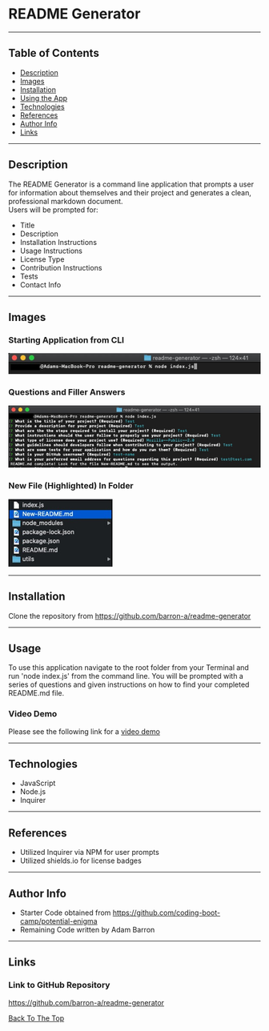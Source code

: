 
# README Generator

---

## Table of Contents

- [Description](#description)
- [Images](#images)
- [Installation](#installation)
- [Using the App](#usage)
- [Technologies](#technologies)
- [References](#references)
- [Author Info](#author-info)
- [Links](#links)

---

## Description
The README Generator is a command line application that prompts a user for information about themselves and their project and generates a clean, professional markdown document.</br>
Users will be prompted for:</br>

* Title
* Description
* Installation Instructions
* Usage Instructions
* License Type
* Contribution Instructions
* Tests
* Contact Info

---

## Images

### Starting Application from CLI
![Command to Start Application](/assets/images/command_to_start.jpg)

### Questions and Filler Answers
![All Questions Completed](/assets/images/questions_and_answers.jpg)

### New File (Highlighted) In Folder
![New File In Folder](/assets/images/file_highlighted.jpg)

---

## Installation
Clone the repository from https://github.com/barron-a/readme-generator

---

## Usage
To use this application navigate to the root folder from your Terminal and run 'node index.js' from the command line. You will be prompted with a series of questions and given instructions on how to find your completed README.md file.

### Video Demo
Please see the following link for a [video demo](https://drive.google.com/file/d/1WvRW_sMWYJqMZZx8QTceO1pf77kmH4a5/view)

---

## Technologies

- JavaScript
- Node.js
- Inquirer

---

## References

- Utilized Inquirer via NPM for user prompts
- Utilized shields.io for license badges

---

## Author Info
- Starter Code obtained from https://github.com/coding-boot-camp/potential-enigma
- Remaining Code written by Adam Barron

---

## Links

### Link to GitHub Repository
https://github.com/barron-a/readme-generator


[Back To The Top](#README-Generator)